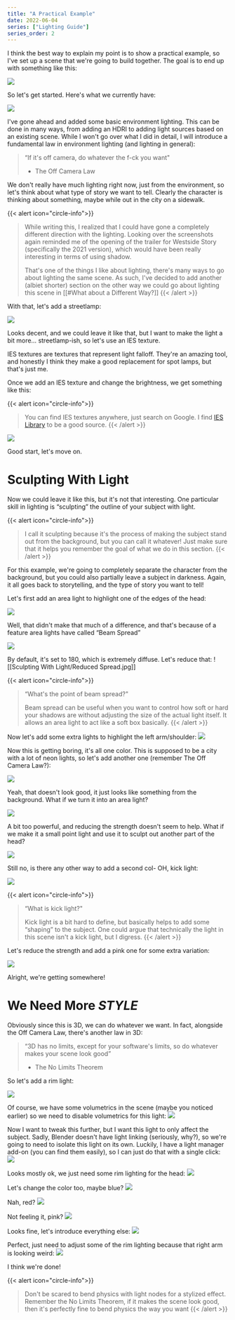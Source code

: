 ```yaml
---
title: "A Practical Example"
date: 2022-06-04
series: ["Lighting Guide"]
series_order: 2
---
```


I think the best way to explain my point is to show a practical example, so I've set up a scene that we're going to build together. The goal is to end up with something like this:

![](We-Need-More-Style/Rim-Final.jpg)

So let's get started. Here's what we currently have:

![](Practical-Example/Brighter-false-color.jpg)

I've gone ahead and added some basic environment lighting. This can be done in many ways, from adding an HDRI to adding light sources based on an existing scene. While I won't go over what I did in detail, I will introduce a fundamental law in environment lighting (and lighting in general):

>  “If it's off camera, do whatever the f-ck you want"
> 	 - The Off Camera Law

We don't really have much lighting right now, just from the environment, so let's think about what type of story we want to tell. Clearly the character is thinking about something, maybe while out in the city on a sidewalk. 

{{< alert icon="circle-info">}}
> While writing this, I realized that I could have gone a completely different direction with the lighting. Looking over the screenshots again reminded me of the opening of the trailer for Westside Story (specifically the 2021 version), which would have been really interesting in terms of using shadow. 
>
> That's one of the things I like about lighting, there's many ways to go about lighting the same scene. As such, I've decided to add another (albiet shorter) section on the other way we could go about lighting this scene in [[#What about a Different Way?]] 
{{< /alert >}}

With that, let's add a streetlamp:

![](Storytelling-Time/Spot-Street-Lamp.jpg)

Looks decent, and we could leave it like that, but I want to make the light a bit more… streetlamp-ish, so let's use an IES texture.

IES textures are textures that represent light falloff. They're an amazing tool, and honestly I think they make a good replacement for spot lamps, but that's just me.

Once we add an IES texture and change the brightness, we get something like this:

{{< alert icon="circle-info">}}
> You can find IES textures anywhere, just search on Google. I find [IES Library](https://ieslibrary.com/en/home) to be a good source.
{{< /alert >}}

![](Storytelling-Time/IES-Street-Lamp.jpg)

Good start, let's move on.

# Sculpting With Light
Now we could leave it like this, but it's not that interesting. One particular skill in lighting is “sculpting” the outline of your subject with light.

{{< alert icon="circle-info">}}
> I call it sculpting because it's the process of making the subject stand out from the background, but you can call it whatever! Just make sure that it helps you remember the goal of what we do in this section.
{{< /alert >}}

For this example, we're going to completely separate the character from the background, but you could also partially leave a subject in darkness. Again, it all goes back to storytelling, and the type of story you want to tell!

Let's first add an area light to highlight one of the edges of the head:

![](Sculpting-With-Light/180-Area-Light.jpg)

Well, that didn't make that much of a difference, and that's because of a feature area lights have called “Beam Spread”

![](Sculpting-With-Light/Beam-Spread.jpg)

By default, it's set to 180, which is extremely diffuse. Let's reduce that:
![[Sculpting With Light/Reduced Spread.jpg]]

{{< alert icon="circle-info">}}
> “What's the point of beam spread?"
>
> Beam spread can be useful when you want to control how soft or hard your shadows are without adjusting the size of the actual light itself. It allows an area light to act like a soft box basically.
{{< /alert >}}

Now let's add some extra lights to highlight the left arm/shoulder:
![](Sculpting-With-Light/Highlight-shoulder.jpg)

Now this is getting boring, it's all one color. This is supposed to be a city with a lot of neon lights, so let's add another one (remember The Off Camera Law?):

![](Sculpting-With-Light/Neon-First-Attempt.jpg)

Yeah, that doesn't look good, it just looks like something from the background. What if we turn it into an area light?

![](Sculpting-With-Light/Neon-Second-Attempt.jpg)

A bit too powerful, and reducing the strength doesn't seem to help. What if we make it a small point light and use it to sculpt out another part of the head?

![](Sculpting-With-Light/Neon-Third-Attempt.jpg)

Still no, is there any other way to add a second col- OH, kick light:

![](Sculpting-With-Light/Neon-Kicklight.jpg)

{{< alert icon="circle-info">}}
> “What is kick light?"
>
> Kick light is a bit hard to define, but basically helps to add some “shaping” to the subject. One could argue that technically the light in this scene isn't a kick light, but I digress.
{{< /alert >}}

Let's reduce the strength and add a pink one for some extra variation:

![](Sculpting-With-Light/Final-Kicklight.jpg)

Alright, we're getting somewhere!

# We Need More ***STYLE***
Obviously since this is 3D, we can do whatever we want. In fact, alongside the Off Camera Law, there's another law in 3D:

> “3D has no limits, except for your software's limits, so do whatever makes your scene look good”
> 	- The No Limits Theorem

So let's add a rim light:

![](We-Need-More-Style/Rim-First-Attempt.jpg)

Of course, we have some volumetrics in the scene (maybe you noticed earlier) so we need to disable volumetrics for this light:
![](We-Need-More-Style/No-Volumetric-Rays.jpg)

Now I want to tweak this further, but I want this light to only affect the subject. Sadly, Blender doesn't have light linking (seriously, why?), so we're going to need to isolate this light on its own. Luckily, I have a light manager add-on (you can find them easily), so I can just do that with a single click:
![](We-Need-More-Style/isolated-Rim.jpg)

Looks mostly ok, we just need some rim lighting for the head:
![](We-Need-More-Style/Rim-Second-Attempt.jpg)

Let's change the color too, maybe blue?
![](We-Need-More-Style/Rim-Blue.jpg)

Nah, red?
![](We-Need-More-Style/Rim-Red.jpg)

Not feeling it, pink?
![](We-Need-More-Style/Rim-Pink.jpg)

Looks fine, let's introduce everything else:
![](We-Need-More-Style/Rum-Third-Attempt.jpg)

Perfect, just need to adjust some of the rim lighting because that right arm is looking weird:
![](We-Need-More-Style/Rim-Final.jpg)

I think we're done!

{{< alert icon="circle-info">}}
> Don't be scared to bend physics with light nodes for a stylized effect. Remember the No Limits Theorem, if it makes the scene look good, then it's perfectly fine to bend physics the way you want
{{< /alert >}}

